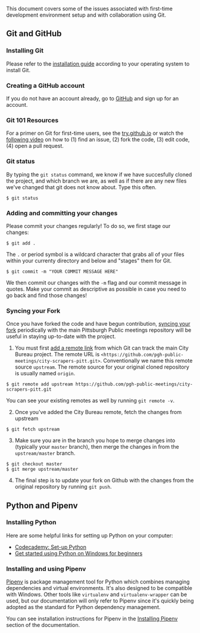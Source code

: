 This document covers some of the issues associated with first-time development environment setup and with collaboration using Git.

## Git and GitHub

### Installing Git

Please refer to the [installation guide](https://git-scm.com/book/en/v2/Getting-Started-Installing-Git) according to your operating system to install Git.

### Creating a GitHub account

If you do not have an account already, go to [GitHub](https://github.com) and sign up for an account.

### Git 101 Resources
For a primer on Git for first-time users, see the [try.github.io](https://try.github.io/levels/1/challenges/1) or watch the [following video](https://www.youtube.com/watch?list=PLyCZ96_3y5LXfPVZkHjhHRuIWhcjvCyQA&v=m_MjzgvVZ28) on how to (1) find an issue, (2) fork the code, (3) edit code, (4) open a pull request.

### Git status
By typing the `git status` command, we know if we have succesfully cloned the project, and which branch we are, as well as if there are any new files we've changed that git does not know about. Type this often.
```shell
$ git status
```
### Adding and committing your changes
Please commit your changes regularly! 
To do so, we first stage our changes:

```shell
$ git add .
```
The `.` or period symbol is a wildcard character that grabs all of your files within your currenty directory and below and "stages" them for Git.
```shell
$ git commit -m "YOUR COMMIT MESSAGE HERE"
```
We then commit our changes with the `-m` flag and our commit message in quotes. Make your commit as descriptive as possible in case you need to go back and find those changes!

### Syncing your Fork
Once you have forked the code and have begun contribution, [syncing your fork](https://help.github.com/articles/syncing-a-fork/) periodically with the main Pittsburgh Public meetings repository will be useful in staying up-to-date with the project.

1. You must first [add a remote link](https://help.github.com/articles/configuring-a-remote-for-a-fork/) from which Git can track the main City Bureau project. The remote URL is `<https://github.com/pgh-public-meetings/city-scrapers-pitt.git>`. Conventionally we name this remote source `upstream`. The remote source for your original cloned repository is usually named `origin`.

```shell
$ git remote add upstream https://github.com/pgh-public-meetings/city-scrapers-pitt.git
```

You can see your existing remotes as well by running `git remote -v`.

2. Once you've added the City Bureau remote, fetch the changes from upstream

```shell
$ git fetch upstream
```

3. Make sure you are in the branch you hope to merge changes into (typically your `master` branch), then merge the changes in from the `upstream/master` branch.

```shell
$ git checkout master
$ git merge upstream/master
```

4. The final step is to update your fork on Github with the changes from the original repository by running `git push`.

## Python and Pipenv

### Installing Python

Here are some helpful links for setting up Python on your computer:

- [Codecademy: Set-up Python](https://www.codecademy.com/articles/setup-python)
- [Get started using Python on Windows for beginners](https://docs.microsoft.com/en-us/windows/python/beginners)

### Installing and using Pipenv

[Pipenv](https://pipenv.readthedocs.io/en/latest/) is package management tool for Python which combines managing dependencies and virtual environments. It's also designed to be compatible with Windows. Other tools like `virtualenv` and `virtualenv-wrapper` can be used, but our documentation will only refer to Pipenv since it's quickly being adopted as the standard for Python dependency management.

You can see installation instructions for Pipenv in the [Installing Pipenv](https://pipenv.kennethreitz.org/en/latest/install/#installing-pipenv) section of the documentation.
